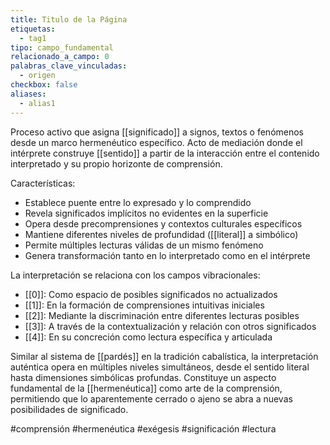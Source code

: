 ```yaml
---
title: Titulo de la Página
etiquetas:
  - tag1
tipo: campo_fundamental
relacionado_a_campo: 0
palabras_clave_vinculadas:
  - origen
checkbox: false
aliases:
  - alias1
---
```


Proceso activo que asigna [[significado]] a signos, textos o fenómenos desde un marco hermenéutico específico. Acto de mediación donde el intérprete construye [[sentido]] a partir de la interacción entre el contenido interpretado y su propio horizonte de comprensión.

Características:
- Establece puente entre lo expresado y lo comprendido
- Revela significados implícitos no evidentes en la superficie
- Opera desde precomprensiones y contextos culturales específicos
- Mantiene diferentes niveles de profundidad ([[literal]] a simbólico)
- Permite múltiples lecturas válidas de un mismo fenómeno
- Genera transformación tanto en lo interpretado como en el intérprete

La interpretación se relaciona con los campos vibracionales:
- [[0]]: Como espacio de posibles significados no actualizados
- [[1]]: En la formación de comprensiones intuitivas iniciales
- [[2]]: Mediante la discriminación entre diferentes lecturas posibles
- [[3]]: A través de la contextualización y relación con otros significados
- [[4]]: En su concreción como lectura específica y articulada

Similar al sistema de [[pardés]] en la tradición cabalística, la interpretación auténtica opera en múltiples niveles simultáneos, desde el sentido literal hasta dimensiones simbólicas profundas. Constituye un aspecto fundamental de la [[hermenéutica]] como arte de la comprensión, permitiendo que lo aparentemente cerrado o ajeno se abra a nuevas posibilidades de significado.

#comprensión #hermenéutica #exégesis #significación #lectura
